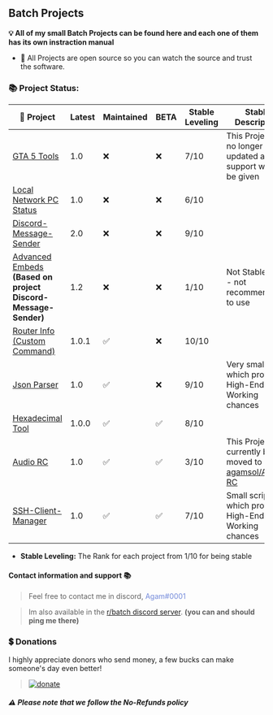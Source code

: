 ## Batch Projects 
**💡 All of my small Batch Projects can be found here and each one of them has its own instraction manual**
- 🔑 All Projects are open source so you can watch the source and trust the software.

### 📚 Project Status:

|🎦 Project | Latest | Maintained | BETA | Stable Leveling | Stable Description |
|--|--|--|--|--|--|
| [GTA 5 Tools](https://github.com/agamsol/Batch-Projects/tree/main/GTA%205%20Tools) | 1.0 | ❌ | :x: | 7️/10 | This Project will no longer be updated and support will not be given |
| [Local Network PC Status](https://github.com/agamsol/Batch-Projects/tree/main/Local%20Network%20Computer%20Status) | 1.0 | :x: | :x: | 6/10 |
| [Discord-Message-Sender](https://github.com/agamsol/Batch-Projects/tree/main/Discord-Message-Sender) | 2.0 | :x: | ❌ | 9/10 |
| [Advanced Embeds](https://github.com/agamsol/Batch-Projects/tree/main/Advanced%20Embeds) __(Based on project Discord-Message-Sender)__ | 1.2 | :x: | :x: | 1/10 | Not Stable at all - not recommended to use |
| [Router Info (Custom Command)](https://github.com/agamsol/Batch-Projects/tree/main/Router-Info) | 1.0.1 | ✅ | ❌ | 10/10 |
| [Json Parser](https://github.com/agamsol/Batch-Projects/tree/main/JsonParse) | 1.0 | ✅ | :x: | 9/10 | Very small code which provides High-End Working chances |
| [Hexadecimal Tool](https://github.com/agamsol/Batch-Projects/tree/main/Hexadecimal%20Tool) | 1.0.0 | ✅ | ✅ | 8/10 | 
| [Audio RC](https://github.com/agamsol/Batch-Projects/tree/main/Audio%20RC) | 1.0 | ✅ | ✅ | 3/10 | This Project is currently being moved to [agamsol/Audio-RC](https://github.com/agamsol/Audio-RC) |
| [SSH-Client-Manager](https://github.com/agamsol/Batch-Projects/tree/main/SSH-Client-Manager) | 1.0 | :white_check_mark: | :white_check_mark: | 7/10 | Small script which provides High-End Working chances |

- **Stable Leveling:** The Rank for each project from 1/10 for being stable

#### Contact information and support 📚
> Feel free to contact me in discord, <span style="color:#7289DA">Agam#0001</span>

> Im also available in the [r/batch discord server](https://discord.gg/gPMcxXZjkb). **(you can and should ping me there)**

### 💲 Donations
I highly appreciate donors who send money,
a few bucks can make someone's day even better!
><a href="https://www.paypal.me/agamsolomon0011" rel="paypal donations">![donate](https://img.shields.io/badge/Donate-Paypal-brightgreen.svg)</a>

##### **:warning: Please note that we follow the No-Refunds policy**